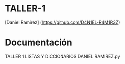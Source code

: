 # TALLER-1
[Daniel Ramirez] (https://github.com/D4N1EL-R4M1R3Z)

# Documentación
TALLER 1 LISTAS Y DICCIONARIOS DANIEL RAMIREZ.py
